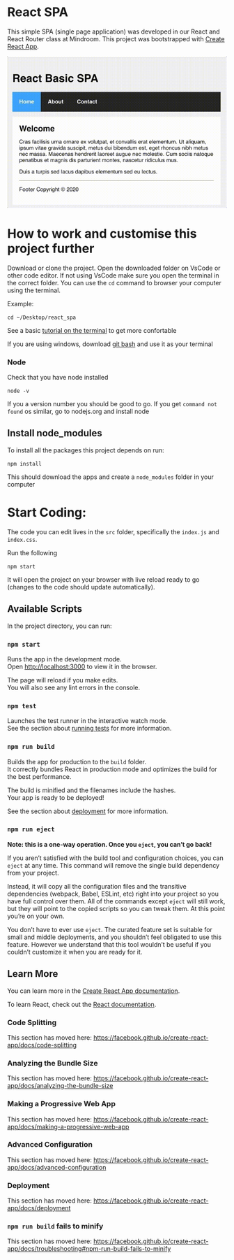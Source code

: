 
# React SPA

This simple SPA (single page application) was developed in our React and React Router class at Mindroom. This project was bootstrapped with [Create React App](https://github.com/facebook/create-react-app).
 

![Project Screenshot](spa.gif)


# How to work and customise this project further

Download or clone the project. Open the downloaded folder on VsCode or other code editor. If not using VsCode make sure you open the terminal in the correct folder. You can use the `cd` command to browser your computer using the terminal. 

Example:

```
cd ~/Desktop/react_spa
```

See a basic [tutorial on the terminal](https://www.youtube.com/watch?v=jDINUSK7rXE) to get more confortable

If you are using windows, download [git bash](https://gitforwindows.org/) and use it as your terminal 

### Node

Check that you have node installed 

```
node -v
```
If you a version number you should be good to go. If you get `command not found` os similar, go to nodejs.org and install node

## Install node_modules

To install all the packages this project depends on run:

``` 
npm install
```

This should download the apps and create a `node_modules` folder in your computer

# Start Coding:

The code you can edit lives in the `src` folder, specifically the `index.js` and `index.css`. 

Run the following
```
npm start
```

It will open the project on your browser with live reload ready to go (changes to the code should update automatically). 

## Available Scripts

In the project directory, you can run:

### `npm start`

Runs the app in the development mode.<br />
Open [http://localhost:3000](http://localhost:3000) to view it in the browser.

The page will reload if you make edits.<br />
You will also see any lint errors in the console.

### `npm test`

Launches the test runner in the interactive watch mode.<br />
See the section about [running tests](https://facebook.github.io/create-react-app/docs/running-tests) for more information.

### `npm run build`

Builds the app for production to the `build` folder.<br />
It correctly bundles React in production mode and optimizes the build for the best performance.

The build is minified and the filenames include the hashes.<br />
Your app is ready to be deployed!

See the section about [deployment](https://facebook.github.io/create-react-app/docs/deployment) for more information.

### `npm run eject`

**Note: this is a one-way operation. Once you `eject`, you can’t go back!**

If you aren’t satisfied with the build tool and configuration choices, you can `eject` at any time. This command will remove the single build dependency from your project.

Instead, it will copy all the configuration files and the transitive dependencies (webpack, Babel, ESLint, etc) right into your project so you have full control over them. All of the commands except `eject` will still work, but they will point to the copied scripts so you can tweak them. At this point you’re on your own.

You don’t have to ever use `eject`. The curated feature set is suitable for small and middle deployments, and you shouldn’t feel obligated to use this feature. However we understand that this tool wouldn’t be useful if you couldn’t customize it when you are ready for it.

## Learn More

You can learn more in the [Create React App documentation](https://facebook.github.io/create-react-app/docs/getting-started).

To learn React, check out the [React documentation](https://reactjs.org/).

### Code Splitting

This section has moved here: https://facebook.github.io/create-react-app/docs/code-splitting

### Analyzing the Bundle Size

This section has moved here: https://facebook.github.io/create-react-app/docs/analyzing-the-bundle-size

### Making a Progressive Web App

This section has moved here: https://facebook.github.io/create-react-app/docs/making-a-progressive-web-app

### Advanced Configuration

This section has moved here: https://facebook.github.io/create-react-app/docs/advanced-configuration

### Deployment

This section has moved here: https://facebook.github.io/create-react-app/docs/deployment

### `npm run build` fails to minify

This section has moved here: https://facebook.github.io/create-react-app/docs/troubleshooting#npm-run-build-fails-to-minify
